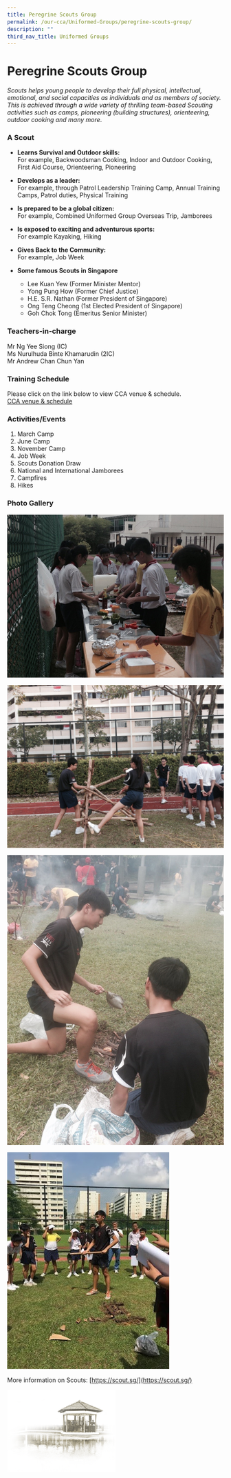 ```yaml
---
title: Peregrine Scouts Group
permalink: /our-cca/Uniformed-Groups/peregrine-scouts-group/
description: ""
third_nav_title: Uniformed Groups
---
```

# **Peregrine Scouts Group**
*Scouts helps young people to develop their full physical, intellectual, emotional, and social capacities as individuals and as members of society. This is achieved through a wide variety of thrilling team-based Scouting activities such as camps, pioneering (building structures), orienteering, outdoor cooking and many more*.

### A Scout

*   **Learns Survival and Outdoor skills:**   
For example, Backwoodsman Cooking, Indoor and Outdoor Cooking, First Aid Course, Orienteering, Pioneering

*   **Develops as a leader:**  
For example, through Patrol Leadership Training Camp, Annual Training Camps, Patrol duties, Physical Training

*   **Is prepared to be a global citizen:**   
For example, Combined Uniformed Group Overseas Trip, Jamborees

*   **Is exposed to exciting and adventurous sports:**   
For example Kayaking, Hiking

*   **Gives Back to the Community:**   
For example, Job Week

*   **Some famous Scouts in Singapore**
	*   Lee Kuan Yew (Former Minister Mentor)
	*   Yong Pung How (Former Chief Justice)
	*   H.E. S.R. Nathan (Former President of Singapore)
	*   Ong Teng Cheong (1st Elected President of Singapore)
	*   Goh Chok Tong (Emeritus Senior Minister)

### Teachers-in-charge

Mr Ng Yee Siong (IC)   
Ms Nurulhuda Binte Khamarudin (2IC)   
Mr Andrew Chan Chun Yan

### Training Schedule

Please click on the link below to view CCA venue & schedule.   
[CCA venue & schedule](/our-cca/cca/cca-venue-schedule/)

### Activities/Events

1. March Camp   
2. June Camp  
3. November Camp   
4. Job Week  
5. Scouts Donation Draw   
6. National and International Jamborees   
7. Campfires   
8. Hikes

### Photo Gallery

![](/images/scouts.jpg)

![](/images/scouts%201.jpg)

![](/images/scouts%202.jpg)

![](/images/scouts%203.jpg)

More information on Scouts: [https://scout.sg/](https://scout.sg/)


<img src="/images/pavilion.png" 
     style="width:50%">